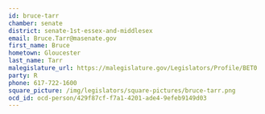 ```yaml
---
id: bruce-tarr
chamber: senate
district: senate-1st-essex-and-middlesex
email: Bruce.Tarr@masenate.gov
first_name: Bruce
hometown: Gloucester
last_name: Tarr
malegislature_url: https://malegislature.gov/Legislators/Profile/BET0
party: R
phone: 617-722-1600
square_picture: /img/legislators/square-pictures/bruce-tarr.png
ocd_id: ocd-person/429f87cf-f7a1-4201-ade4-9efeb9149d03
---
```

